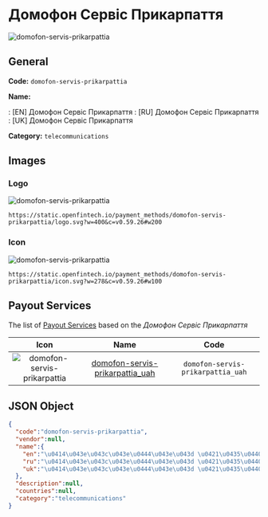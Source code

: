 
# Домофон Сервіс Прикарпаття 
![domofon-servis-prikarpattia](https://static.openfintech.io/payment_methods/domofon-servis-prikarpattia/logo.svg?w=400&c=v0.59.26#w200)  

## General 
**Code:** `domofon-servis-prikarpattia` 
 
**Name:** 
 
:	[EN] Домофон Сервіс Прикарпаття 
:	[RU] Домофон Сервіс Прикарпаття 
:	[UK] Домофон Сервіс Прикарпаття 
 
**Category:** `telecommunications` 
 

## Images 

### Logo 
![domofon-servis-prikarpattia](https://static.openfintech.io/payment_methods/domofon-servis-prikarpattia/logo.svg?w=400&c=v0.59.26#w200)  

```
https://static.openfintech.io/payment_methods/domofon-servis-prikarpattia/logo.svg?w=400&c=v0.59.26#w200
```  

### Icon 
![domofon-servis-prikarpattia](https://static.openfintech.io/payment_methods/domofon-servis-prikarpattia/icon.svg?w=278&c=v0.59.26#w100)  

```
https://static.openfintech.io/payment_methods/domofon-servis-prikarpattia/icon.svg?w=278&c=v0.59.26#w100
```  

## Payout Services 
 
The list of [Payout Services](/payout-services/) based on the _Домофон Сервіс Прикарпаття_ 

|Icon|Name|Code| 
|:---:|:---:|:---:| 
|![domofon-servis-prikarpattia](https://static.openfintech.io/payout_methods/domofon-servis-prikarpattia/icon.svg?w=278&c=v0.59.26#w40) |[domofon-servis-prikarpattia_uah](/payout-services/domofon-servis-prikarpattia_uah/)|`domofon-servis-prikarpattia_uah`| 
 

## JSON Object 

```json
{
  "code":"domofon-servis-prikarpattia",
  "vendor":null,
  "name":{
    "en":"\u0414\u043e\u043c\u043e\u0444\u043e\u043d \u0421\u0435\u0440\u0432\u0456\u0441 \u041f\u0440\u0438\u043a\u0430\u0440\u043f\u0430\u0442\u0442\u044f",
    "ru":"\u0414\u043e\u043c\u043e\u0444\u043e\u043d \u0421\u0435\u0440\u0432\u0456\u0441 \u041f\u0440\u0438\u043a\u0430\u0440\u043f\u0430\u0442\u0442\u044f",
    "uk":"\u0414\u043e\u043c\u043e\u0444\u043e\u043d \u0421\u0435\u0440\u0432\u0456\u0441 \u041f\u0440\u0438\u043a\u0430\u0440\u043f\u0430\u0442\u0442\u044f"
  },
  "description":null,
  "countries":null,
  "category":"telecommunications"
}
```  
